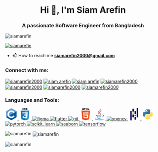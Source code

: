 
<h1 align="center">Hi 👋, I'm Siam Arefin</h1>
<h3 align="center">A passionate Software Engineer from Bangladesh</h3>

<p align="left"> <img src="https://media1.giphy.com/media/qgQUggAC3Pfv687qPC/giphy.gif" alt="siamarefin" /> </p>

<p align="left"> <a href="https://github.com/ryo-ma/github-profile-trophy"><img width ="800" src="https://github-profile-trophy.vercel.app/?username=siamarefin" alt="siamarefin" /></a> </p>

- 📫 How to reach me **siamarefin2000@gmail.com**

<h3 align="left">Connect with me:</h3>
<p align="left">
<a href="https://www.kaggle.com/siamarefin" target="blank"><img align="center" src="https://raw.githubusercontent.com/rahuldkjain/github-profile-readme-generator/master/src/images/icons/Social/kaggle.svg" alt="siamarefin2000" height="30" width="40" /></a>
<a href="https://linkedin.com/in/siam arefin" target="blank"><img align="center" src="https://raw.githubusercontent.com/rahuldkjain/github-profile-readme-generator/master/src/images/icons/Social/linked-in-alt.svg" alt="siam arefin" height="30" width="40" /></a>
<a href="https://fb.com/siam arefin" target="blank"><img align="center" src="https://raw.githubusercontent.com/rahuldkjain/github-profile-readme-generator/master/src/images/icons/Social/facebook.svg" alt="siam arefin" height="30" width="40" /></a>
<a href="https://www.codechef.com/users/siamarefin2000" target="blank"><img align="center" src="https://cdn.jsdelivr.net/npm/simple-icons@3.1.0/icons/codechef.svg" alt="siamarefin2000" height="30" width="40" /></a>
<a href="https://www.hackerrank.com/siamarefin2000" target="blank"><img align="center" src="https://raw.githubusercontent.com/rahuldkjain/github-profile-readme-generator/master/src/images/icons/Social/hackerrank.svg" alt="siamarefin2000" height="30" width="40" /></a>
<a href="https://codeforces.com/profile/siamarefin2000" target="blank"><img align="center" src="https://raw.githubusercontent.com/rahuldkjain/github-profile-readme-generator/master/src/images/icons/Social/codeforces.svg" alt="siamarefin2000" height="30" width="40" /></a>
<a href="https://www.leetcode.com/siamarefin2000" target="blank"><img align="center" src="https://raw.githubusercontent.com/rahuldkjain/github-profile-readme-generator/master/src/images/icons/Social/leet-code.svg" alt="siamarefin2000" height="30" width="40" /></a>
</p>

<h3 align="left">Languages and Tools:</h3>
<p align="left"> <a href="https://www.cprogramming.com/" target="_blank" rel="noreferrer"> <img src="https://raw.githubusercontent.com/devicons/devicon/master/icons/c/c-original.svg" alt="c" width="40" height="40"/> </a> <a href="https://www.w3schools.com/css/" target="_blank" rel="noreferrer"> <img src="https://raw.githubusercontent.com/devicons/devicon/master/icons/css3/css3-original-wordmark.svg" alt="css3" width="40" height="40"/> </a> <a href="https://www.figma.com/" target="_blank" rel="noreferrer"> <img src="https://www.vectorlogo.zone/logos/figma/figma-icon.svg" alt="figma" width="40" height="40"/> </a> <a href="https://flutter.dev" target="_blank" rel="noreferrer"> <img src="https://www.vectorlogo.zone/logos/flutterio/flutterio-icon.svg" alt="flutter" width="40" height="40"/> </a> <a href="https://git-scm.com/" target="_blank" rel="noreferrer"> <img src="https://www.vectorlogo.zone/logos/git-scm/git-scm-icon.svg" alt="git" width="40" height="40"/> </a> <a href="https://www.w3.org/html/" target="_blank" rel="noreferrer"> <img src="https://raw.githubusercontent.com/devicons/devicon/master/icons/html5/html5-original-wordmark.svg" alt="html5" width="40" height="40"/> </a> <a href="https://www.java.com" target="_blank" rel="noreferrer"> <img src="https://raw.githubusercontent.com/devicons/devicon/master/icons/java/java-original.svg" alt="java" width="40" height="40"/> </a>  <a href="https://opencv.org/" target="_blank" rel="noreferrer"> <img src="https://www.vectorlogo.zone/logos/opencv/opencv-icon.svg" alt="opencv" width="40" height="40"/> </a> <a href="https://pandas.pydata.org/" target="_blank" rel="noreferrer"> <img src="https://raw.githubusercontent.com/devicons/devicon/2ae2a900d2f041da66e950e4d48052658d850630/icons/pandas/pandas-original.svg" alt="pandas" width="40" height="40"/> </a> <a href="https://www.python.org" target="_blank" rel="noreferrer"> <img src="https://raw.githubusercontent.com/devicons/devicon/master/icons/python/python-original.svg" alt="python" width="40" height="40"/> </a> <a href="https://pytorch.org/" target="_blank" rel="noreferrer"> <img src="https://www.vectorlogo.zone/logos/pytorch/pytorch-icon.svg" alt="pytorch" width="40" height="40"/> </a> <a href="https://scikit-learn.org/" target="_blank" rel="noreferrer"> <img src="https://upload.wikimedia.org/wikipedia/commons/0/05/Scikit_learn_logo_small.svg" alt="scikit_learn" width="40" height="40"/> </a> <a href="https://seaborn.pydata.org/" target="_blank" rel="noreferrer"> <img src="https://seaborn.pydata.org/_images/logo-mark-lightbg.svg" alt="seaborn" width="40" height="40"/> </a> <a href="https://www.tensorflow.org" target="_blank" rel="noreferrer"> <img src="https://www.vectorlogo.zone/logos/tensorflow/tensorflow-icon.svg" alt="tensorflow" width="40" height="40"/> </a> </p>

<p><img align="left" src="https://github-readme-stats.vercel.app/api/top-langs?username=siamarefin&show_icons=true&locale=en&layout=compact" alt="siamarefin" /></p>

<p>&nbsp;<img align="center" src="https://github-readme-stats.vercel.app/api?username=siamarefin&show_icons=true&locale=en" alt="siamarefin" /></p>

<p><img align="center" src="https://github-readme-streak-stats.herokuapp.com/?user=siamarefin&" alt="siamarefin" /></p>
